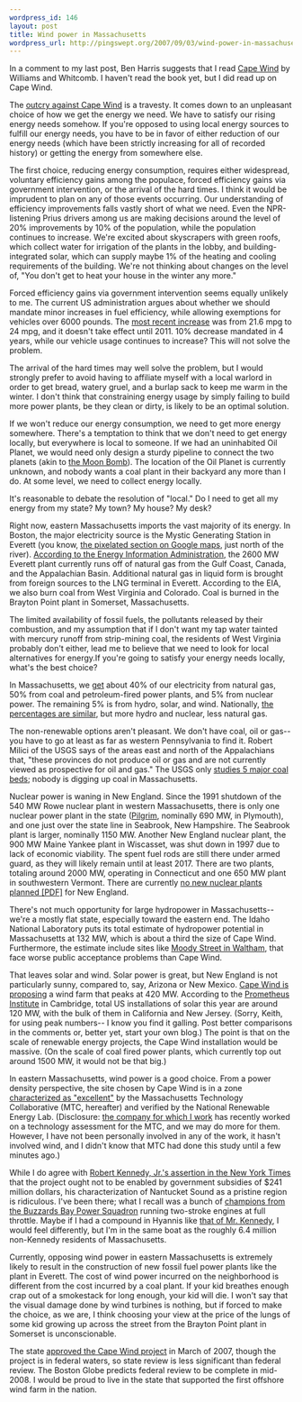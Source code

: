 ```yaml
--- 
wordpress_id: 146
layout: post
title: Wind power in Massachusetts
wordpress_url: http://pingswept.org/2007/09/03/wind-power-in-massachusetts/
---
```

In a comment to my last post, Ben Harris suggests that I read <a href="http://capewindbook.typepad.com/blog/about_the_book/index.html">Cape Wind</a> by Williams and Whitcomb. I haven't read the book yet, but I did read up on Cape Wind.

The <a href="http://www.climatecrisiscoalition.org/NYT-12-16-05.html">outcry against Cape Wind</a> is a travesty. It comes down to an unpleasant choice of how we get the energy we need. We have to satisfy our rising energy needs somehow. If you're opposed to using local energy sources to fulfill our energy needs, you have to be in favor of either reduction of our energy needs (which have been strictly increasing for all of recorded history) or getting the energy from somewhere else.

The first choice, reducing energy consumption, requires either widespread, voluntary efficiency gains among the populace, forced efficiency gains via government intervention, or the arrival of the hard times. I think it would be imprudent to plan on any of those events occurring. Our understanding of efficiency improvements falls vastly short of what we need. Even the NPR-listening Prius drivers among us are making decisions around the level of 20% improvements by 10% of the population, while the population continues to increase. We're excited about skyscrapers with green roofs, which collect water for irrigation of the plants in the lobby, and building-integrated solar, which can supply maybe 1% of the heating and cooling requirements of the building. We're not thinking about changes on the level of, "You don't get to heat your house in the winter any more."

Forced efficiency gains via government intervention seems equally unlikely to me. The current US administration argues about whether we should mandate minor increases in fuel efficiency, while allowing exemptions for vehicles over 6000 pounds. The <a href="http://www.dot.gov/affairs/dot4606.htm">most recent increase</a> was from 21.6 mpg to 24 mpg, and it doesn't take effect until 2011. 10% decrease mandated in 4 years, while our vehicle usage continues to increase? This will not solve the problem.

The arrival of the hard times may well solve the problem, but I would strongly prefer to avoid having to affiliate myself with a local warlord in order to get bread, watery gruel, and a burlap sack to keep me warm in the winter. I don't think that constraining energy usage by simply failing to build more power plants, be they clean or dirty, is likely to be an optimal solution.

If we won't reduce our energy consumption, we need to get more energy somewhere. There's a temptation to think that we don't need to get energy locally, but everywhere is local to someone. If we had an uninhabited Oil Planet, we would need only design a sturdy pipeline to connect the two planets (akin to <a href="http://media.www.virtualreporter.org/media/storage/paper456/news/2002/01/28/News/Former.Secretary.Of.Defense.William.Perry.Speaks.On.National.Security-170438.shtml">the Moon Bomb</a>). The location of the Oil Planet is currently unknown, and nobody wants a coal plant in their backyard any more than I do. At some level, we need to collect energy locally.

It's reasonable to debate the resolution of "local." Do I need to get all my energy from my state? My town? My house? My desk?

Right now, eastern Massachusetts imports the vast majority of its energy. In Boston, the major electricity source is the Mystic Generating Station in Everett (you know, <a href="http://maps.google.com/maps?f=q&hl=en&geocode=&q=everett,+ma&ie=UTF8&t=h&om=1&ll=42.391072,-71.065278&spn=0.006403,0.014495&z=17&iwloc=addr">the pixelated section on Google maps</a>, just north of the river). <a href="http://tonto.eia.doe.gov/state/state_energy_profiles.cfm?sid=MA">According to the Energy Information Administration</a>, the 2600 MW Everett plant currently runs off of natural gas from the Gulf Coast, Canada, and the Appalachian Basin. Additional natural gas in liquid form is brought from foreign sources to the LNG terminal in Everett. According to the EIA, we also burn coal from West Virginia and Colorado. Coal is burned in the Brayton Point plant in Somerset, Massachusetts.

The limited availability of fossil fuels, the pollutants released by their combustion, and my assumption that if I don't want my tap water tainted with mercury runoff from strip-mining coal, the residents of West Virginia probably don't either, lead me to believe that we need to look for local alternatives for energy.If you're going to satisfy your energy needs locally, what's the best choice?

In Massachusetts, we <a href="http://www.masstech.org/cleanenergy/important/fueldiversify.htm">get</a> about 40% of our electricity from natural gas, 50% from coal and petroleum-fired power plants, and 5% from nuclear power. The remaining 5% is from hydro, solar, and wind. Nationally, <a href="http://www.eia.doe.gov/cneaf/coal/page/special/fig4.html">the percentages are similar</a>, but more hydro and nuclear, less natural gas.

The non-renewable options aren't pleasant. We don't have coal, oil or gas-- you have to go at least as far as western Pennsylvania to find it. Robert Milici of the USGS says of the areas east and north of the Appalachians that, "these provinces do not produce oil or gas and are not currently viewed as prospective for oil and gas." The USGS only <a href="http://energy.usgs.gov/factsheets/nca/nca.html">studies 5 major coal beds</a>; nobody is digging up coal in Massachusetts.

Nuclear power is waning in New England. Since the 1991 shutdown of the 540 MW Rowe nuclear plant in western Massachusetts, there is only one nuclear power plant in the state (<a href="http://en.wikipedia.org/wiki/Pilgrim_Nuclear_Generating_Station">Pilgrim</a>, nominally 690 MW, in Plymouth), and one just over the state line in Seabrook, New Hampshire. The Seabrook plant is larger, nominally 1150 MW. Another New England nuclear plant, the 900 MW Maine Yankee plant in Wiscasset, was shut down in 1997 due to lack of economic viability. The spent fuel rods are still there under armed guard, as they will likely remain until at least 2017. There are two plants, totaling around 2000 MW, operating in Connecticut and one 650 MW plant in southwestern Vermont. There are currently <a href="http://www.nrc.gov/reactors/new-licensing/new-licensing-files/expected-new-rx-applications.pdf">no new nuclear plants planned [PDF]</a> for New England.

There's not much opportunity for large hydropower in Massachusetts-- we're a mostly flat state, especially toward the eastern end. The Idaho National Laboratory puts its total estimate of hydropower potential in Massachusetts at 132 MW, which is about a third the size of Cape Wind. Furthermore, the estimate include sites like <a href="http://hydropower.id.doe.gov/resourceassessment/app_d/index_states.shtml?ma56">Moody Street in Waltham</a>, that face worse public acceptance problems than Cape Wind.

That leaves solar and wind. Solar power is great, but New England is not particularly sunny, compared to, say, Arizona or New Mexico. <a href="http://www.capewind.org/article24.htm">Cape Wind is proposing</a> a wind farm that peaks at 420 MW. According to the <a href="http://www.seia.org/Year_in_Solar_2006.pdf">Prometheus Institute</a> in Cambridge, total US installations of solar this year are around 120 MW, with the bulk of them in California and New Jersey. (Sorry, Keith, for using peak numbers-- I know you find it galling. Post better comparisons in the comments or, better yet, start your own blog.) The point is that on the scale of renewable energy projects, the Cape Wind installation would be massive. (On the scale of coal fired power plants, which currently top out around 1500 MW, it would not be that big.)

In eastern Massachusetts, wind power is a good choice. From a power density perspective, the site chosen by Cape Wind is in a zone <a href="http://www.eere.energy.gov/windandhydro/windpoweringamerica/images/windmaps/ma_50m_800.jpg">characterized as "excellent"</a>  by the Massachusetts Technology Collaborative (MTC, hereafter) and verified by the National Renewable Energy Lab. (Disclosure: <a href="http://www.greenmountainengineering.com">the company for which I work</a> has recently worked on a technology assessment for the MTC, and we may do more for them. However, I have not been personally involved in any of the work, it hasn't involved wind, and I didn't know that MTC had done this study until a few minutes ago.)

While I do agree with <a href="http://www.climatecrisiscoalition.org/NYT-12-16-05.html">Robert Kennedy, Jr.'s assertion in the New York Times</a> that the project ought not to be enabled by government subsidies of $241 million dollars, his characterization of Nantucket Sound as a pristine region is ridiculous. I've been there; what I recall was a bunch of <a href="http://www.bbsps.net/images/daveboat9.jpg">champions from the Buzzards Bay Power Squadron</a> running two-stroke engines at full throttle. Maybe if I had a compound in Hyannis like <a href="http://travel.nytimes.com/2006/08/18/travel/escapes/18down.html">that of Mr. Kennedy</a>, I would feel differently, but I'm in the same boat as the roughly 6.4 million non-Kennedy residents of Massachusetts.

Currently, opposing wind power in eastern Massachusetts is extremely likely to result in the construction of new fossil fuel power plants like the plant in Everett. The cost of wind power incurred on the neighborhood is different from the cost incurred by a coal plant. If your kid breathes enough crap out of a smokestack for long enough, your kid will die. I won't say that the visual damage done by wind turbines is nothing, but if forced to make the choice, as we are, I think choosing your view at the price of the lungs of some kid growing up across the street from the Brayton Point plant in Somerset is unconscionable.

The state <a href="http://www.boston.com/news/local/massachusetts/articles/2007/03/31/cape_wind_moves_on_to_federal_review/">approved the Cape Wind project</a> in March of 2007, though the project is in federal waters, so state review is less significant than federal review. The Boston Globe predicts federal review to be complete in mid-2008. I would be proud to live in the state that supported the first offshore wind farm in the nation.
